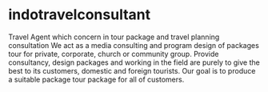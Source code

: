 indotravelconsultant
====================

Travel Agent which concern in tour package and travel planning consultation  We act as a media consulting and program design of packages tour for private, corporate, church or community group. Provide consultancy, design packages and working in the field are purely to give the best to its customers, domestic and foreign tourists. Our goal is to produce a suitable package tour package for all of customers.
